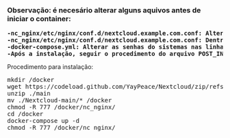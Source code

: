 <b>
<h3>
Observação: é necesário alterar alguns aquivos antes de iniciar o container:
 </h3>
  <pre>
-nc_nginx/etc/nginx/conf.d/nextcloud.example.com.conf: Alterar o nome para o nome do seu domínio
-nc_nginx/etc/nginx/conf.d/nextcloud.example.com.conf: Dentro do arquivo, alterar todos os locais com nextcloud.example.com para o seu dominio
-docker-compose.yml: Alterar as senhas do sistemas nas linhas que iniciam com MYSQL_ROOT_PASSWORD, MYSQL_PASSWORD e NEXTCLOUD_ADMIN_PASSWORD
-Após a instalação, seguir o procedimento do arquivo POST_INSTALL.txt
</pre>
    
</b>
Procedimento para instalação:
<pre>
mkdir /docker
wget https://codeload.github.com/YayPeace/Nextcloud/zip/refs/heads/main -o main.zip
unzip ./main
mv ./Nextcloud-main/* /docker
chmod -R 777 /docker/nc_nginx/
cd /docker
docker-compose up -d
chmod -R 777 /docker/nc_nginx/
</pre>
